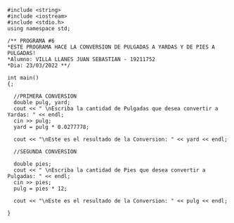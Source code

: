     #include <string>
    #include <iostream>
    #include <stdio.h>
    using namespace std;
    
    /** PROGRAMA #6  
    *ESTE PROGRAMA HACE LA CONVERSION DE PULGADAS A YARDAS Y DE PIES A PULGADAS!
    *Alumno: VILLA LLANES JUAN SEBASTIAN - 19211752
    *Dia: 23/03/2022 **/

    int main()
    {;

      //PRIMERA CONVERSION
      double pulg, yard;
      cout << " \nEscriba la cantidad de Pulgadas que desea convertir a Yardas: " << endl;
      cin >> pulg;
      yard = pulg * 0.0277778;

      cout << "\nEste es el resultado de la Conversion: " << yard << endl;

      //SEGUNDA CONVERSION

      double pies;
      cout << " \nEscriba la cantidad de Pies que desea convertir a Pulgadas: " << endl;
      cin >> pies;
      pulg = pies * 12;

      cout << "\nEste es el resultado de la Conversion: " << pulg << endl;

    }
